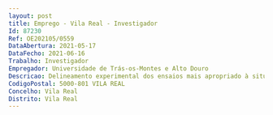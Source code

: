 ```yaml
--- 
layout: post
title: Emprego - Vila Real - Investigador
Id: 87230
Ref: OE202105/0559
DataAbertura: 2021-05-17
DataFecho: 2021-06-16
Trabalho: Investigador
Empregador: Universidade de Trás-os-Montes e Alto Douro
Descricao: Delineamento experimental dos ensaios mais apropriado à situação  Selecionar e executar as técnicas e os métodos mais adequados para modelar e interpretar dados estatísticos, tendo como objetivo gerar informação relevante que possa ter como resultado a apresentação e discussão de resultados, perfeitamente válidos do ponto de vista científico.
CodigoPostal: 5000-801 VILA REAL
Concelho: Vila Real
Distrito: Vila Real
--- 
```

